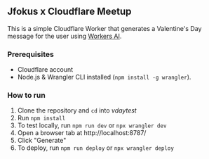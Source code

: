 ## Jfokus x Cloudflare Meetup

This is a simple Cloudflare Worker that generates a Valentine's Day message for the user using [Workers AI](https://developers.cloudflare.com/workers-ai/models/).

### Prerequisites
- Cloudflare account
- Node.js & Wrangler CLI installed (`npm install -g wrangler`).

### How to run

1. Clone the repository and `cd` into <em> vdaytest </em>
2. Run `npm install`
3. To test locally, run `npm run dev` or `npx wrangler dev`
4. Open a browser tab at http://localhost:8787/
5. Click "Generate"
6. To deploy, run `npm run deploy` or `npx wrangler deploy`
